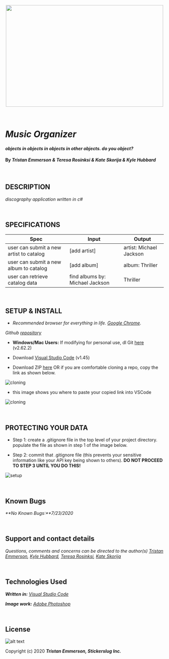 <p align="center">
  <img width="500" height="323" src="https://coding-assets.s3-us-west-2.amazonaws.com/img/Vinyl-Record-Readme.png">
</p>

<br>

# _Music Organizer_

#### _objects in objects in objects in other objects. do you object?_	

#### By _**Tristan Emmerson** & **Teresa Rosinksi** & **Kate Skorija** & **Kyle Hubbard**_

<br>

## **DESCRIPTION**

_discography application written in c#_

<br>

## **SPECIFICATIONS**

| Spec 	| Input 	| Output 	|
|-	|-	|-	|
| user can submit a new artist to catalog 	| [add artist] 	| artist: Michael Jackson 	|
| user can submit a new album to catalog 	| [add album] 	| album: Thriller 	|
| user can retrieve catalog data 	| find albums by: Michael Jackson 	| Thriller 	|

<br>

## **SETUP & INSTALL**

*  _Recommended browser for everything in life. [Google Chrome](https://www.google.com/chrome/)_.

_Github [repository](https://github.com/tmemmerson/MusicOrganizer.Solution.git)_


*  **Windows/Mac Users:** If modifying for personal use, dl Git [here](https://git-scm.com/downloads/) (v2.62.2)

* Download [Visual Studio Code](https://code.visualstudio.com/) (v1.45)

* Download ZIP [here](https://github.com/tmemmerson/MadLibs.Solution.git) OR if you are comfortable cloning a repo, copy the link as shown below.

![cloning](https://coding-assets.s3-us-west-2.amazonaws.com/img/clone.gif "How to clone repo")

* this image shows you where to paste your copied link into VSCode

![cloning](https://coding-assets.s3-us-west-2.amazonaws.com/img/clone-github2.gif "Cloning from Github within VSCode")

<br>

## **PROTECTING YOUR DATA**

* Step 1: create a .gitignore file in the top level of your project directory. populate the file as shown in step 1 of the image below.

* Step 2: commit that .gitignore file (this prevents your sensitive information like your API key being shown to others). **DO NOT PROCEED TO STEP 3 UNTIL YOU DO THIS!**

![setup](https://coding-assets.s3-us-west-2.amazonaws.com/img/readme-image-3.jpg "Set up instructions")

<br>

## **Known Bugs**

_**No Known Bugs:**7/23/2020_

<br>

## **Support and contact details**

_Questions, comments and concerns can be directed to the author(s) [Tristan Emmerson](tristan@stickerslug.com), [Kyle Hubbard](kyle.james.hubbard@gmail.com), [Teresa Rosinksi](trosinski89@gmail.com), [Kate Skorija](kateskorija@gmail.com)_

<br>

## **Technologies Used**

_**Written in:** [Visual Studio Code](https://code.visualstudio.com/)_

_**Image work:** [Adobe Photoshop](https://www.adobe.com/products/photoshop.html/)_


<br>

## **License**
![alt text][logo]

[logo]: https://img.shields.io/bower/l/bootstrap "MIT License"

Copyright (c) 2020 **_Tristan Emmerson, Stickerslug Inc._**

